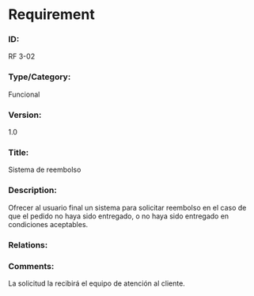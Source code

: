 # Requirement

### ID:

RF 3-02

### Type/Category:

Funcional

### Version:

1.0

### Title:

Sistema de reembolso

### Description:

Ofrecer al usuario final un sistema para solicitar reembolso en el caso de que el pedido no haya sido entregado, o no haya sido entregado en condiciones aceptables.

### Relations:


### Comments:

La solicitud la recibirá el equipo de atención al cliente.
